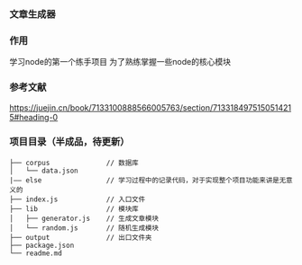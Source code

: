 ### 文章生成器
### 作用
学习node的第一个练手项目
为了熟练掌握一些node的核心模块
### 参考文献
https://juejin.cn/book/7133100888566005763/section/7133184975150514215#heading-0
### 项目目录（半成品，待更新）
```
├── corpus              // 数据库
│   └── data.json
|—— else                // 学习过程中的记录代码，对于实现整个项目功能来讲是无意义的
├── index.js            // 入口文件
├── lib                 // 模块库
│   ├── generator.js    // 生成文章模块
│   └── random.js       // 随机生成模块
├── output              // 出口文件夹
├── package.json
└── readme.md
```